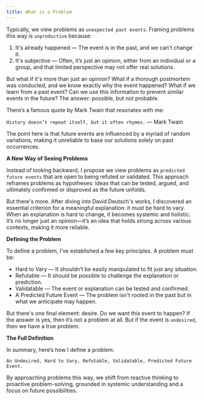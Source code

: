 ```yaml
---
title: What is a Problem
---
```

Typically, we view problems as `unexpected past events`. Framing problems this way is `unproductive` because:

1. It's already happened — The event is in the past, and we can't change it.
2. It's subjective — Often, it’s just an opinion, either from an individual or a group, and that limited perspective may not offer real solutions.

But what if it's more than just an opinion? What if a thorough postmortem was conducted, and we know exactly why the event happened? What if we learn from a past event? Can we use this information to prevent similar events in the future? The answer: possible, but not probable.

There’s a famous quote by Mark Twain that resonates with me:

`History doesn’t repeat itself, but it often rhymes.`
— Mark Twain

The point here is that future events are influenced by a myriad of random variations, making it unreliable to base our solutions solely on past occurrences.

**A New Way of Seeing Problems**

Instead of looking backward, I propose we view problems as `predicted future events` that are open to being refuted or validated. This approach reframes problems as hypotheses: ideas that can be tested, argued, and ultimately confirmed or disproved as the future unfolds.

But there's more. After diving into David Deutsch's works, I discovered an essential criterion for a meaningful explanation: it must be hard to vary. When an explanation is hard to change, it becomes systemic and holistic. It’s no longer just an opinion—it’s an idea that holds strong across various contexts, making it more reliable.

**Defining the Problem**

To define a problem, I’ve established a few key principles. A problem must be:

- Hard to Vary — It shouldn’t be easily manipulated to fit just any situation.
- Refutable — It should be possible to challenge the explanation or prediction.
- Validatable — The event or explanation can be tested and confirmed.
- A Predicted Future Event — The problem isn't rooted in the past but in what we anticipate may happen.

But there's one final element: desire. Do we want this event to happen? If the answer is yes, then it’s not a problem at all. But if the event is `undesired`, then we have a true problem.

**The Full Definition**

In summary, here’s how I define a problem:

`An Undesired, Hard to Vary, Refutable, Validatable, Predicted Future Event.`

By approaching problems this way, we shift from reactive thinking to proactive problem-solving, grounded in systemic understanding and a focus on future possibilities.